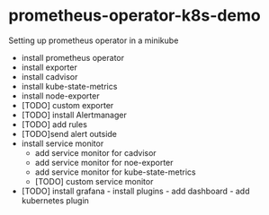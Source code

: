 # prometheus-operator-k8s-demo
Setting up prometheus operator in a minikube

- install prometheus operator
- install exporter
 - install cadvisor
 - install kube-state-metrics
 - install node-exporter
 - [TODO] custom exporter
- [TODO] install Alertmanager
- [TODO] add rules
- [TODO]send alert outside
- install service monitor
  - add service monitor for cadvisor
  - add service monitor for noe-exporter
  - add service monitor for kube-state-metrics
  - [TODO] custom service monitor
- [TODO] install grafana
       - install plugins
       - add dashboard
       - add kubernetes plugin 
